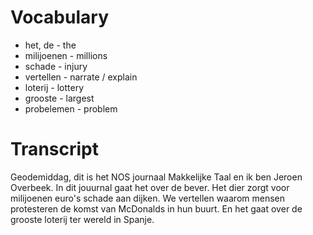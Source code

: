 # Vocabulary

- het, de - the
- milijoenen - millions
- schade - injury
- vertellen - narrate / explain
- loterij - lottery
- grooste - largest
- probelemen - problem

# Transcript

Geodemiddag, dit is het NOS journaal Makkelijke Taal en ik ben Jeroen Overbeek. In dit jouurnal gaat het over de bever. Het dier zorgt voor milijoenen euro's schade aan dijken.
We vertellen waarom mensen protesteren de komst van McDonalds in hun buurt. En het gaat
over de grooste loterij ter wereld in Spanje.
